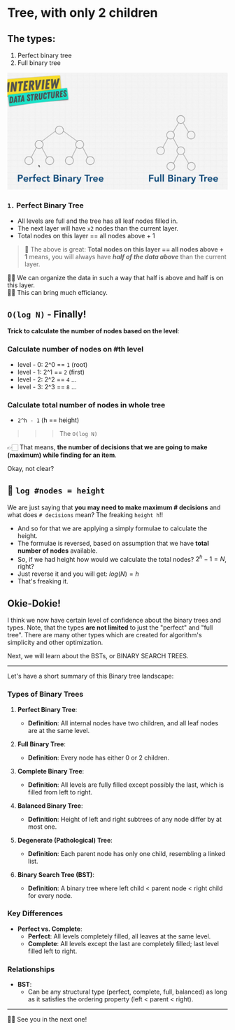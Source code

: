 # Tree, with only 2 children


## The types:

1. Perfect binary tree
2. Full binary tree

![binary-tree-types](../../images/binary-tree-types.png)

### `1.` Perfect Binary Tree
  
- All levels are full and the tree has all leaf nodes filled in.
- The next layer will have `x2` nodes than the current layer.
- Total nodes on this layer == all nodes above + 1
  
> 🤯 The above is great: **Total nodes on this layer == all nodes above + 1** means, you will always have ***half of the data above*** than the current layer. 

👍🏻 We can organize the data in such a way that half is above and half is on this layer. <br>
👍🏻 This can bring much efficiancy.

## `O(log N)` - Finally!

**Trick to calculate the number of nodes based on the level**:

### Calculate **number of nodes on #th level**

- level - 0: 2^0 == `1` (root)
- level - 1: 2^1 == `2` (first)
- level - 2: 2^2 == `4` ...
- level - 3: 2^3 == `8` ...

### Calculate **total number of nodes in whole tree**

- `2^h - 1` (h == height)

>>> The `O(log N)`

👉🏻 That means, **the number of decisions that we are going to make (maximum) while finding for an item**.

Okay, not clear?

## 🍃 `log #nodes = height`

We are just saying that **you may need to make maximum # decisions** and what does `# decisions` mean? The freaking `height h`!!

- And so for that we are applying a simply formulae to calculate the height.
- The formulae is reversed, based on assumption that we have **total number of nodes** available.
- So, if we had height how would we calculate the total nodes? $2^h - 1 = N$, right?
- Just reverse it and you will get: $log(N) = h$
- That's freaking it.

## Okie-Dokie!
I think we now have certain level of confidence about the binary trees and types. Note, that the types **are not limited** to just the "perfect" and "full tree". There are many other types which are created for algorithm's simplicity and other optimization.

Next, we will learn about the BSTs, or BINARY SEARCH TREES.

---

Let's have a short summary of this Binary tree landscape:

### Types of Binary Trees

1. **Perfect Binary Tree**:
   - **Definition**: All internal nodes have two children, and all leaf nodes are at the same level.

2. **Full Binary Tree**:
   - **Definition**: Every node has either 0 or 2 children.
   
3. **Complete Binary Tree**:
   - **Definition**: All levels are fully filled except possibly the last, which is filled from left to right.
   
4. **Balanced Binary Tree**:
   - **Definition**: Height of left and right subtrees of any node differ by at most one.

5. **Degenerate (Pathological) Tree**:
   - **Definition**: Each parent node has only one child, resembling a linked list.

6. **Binary Search Tree (BST)**:
   - **Definition**: A binary tree where left child < parent node < right child for every node.

### Key Differences

- **Perfect vs. Complete**:
  - **Perfect**: All levels completely filled, all leaves at the same level.
  - **Complete**: All levels except the last are completely filled; last level filled left to right.

### Relationships

- **BST**:
  - Can be any structural type (perfect, complete, full, balanced) as long as it satisfies the ordering property (left < parent < right).

---

👋🏻 See you in the next one!
